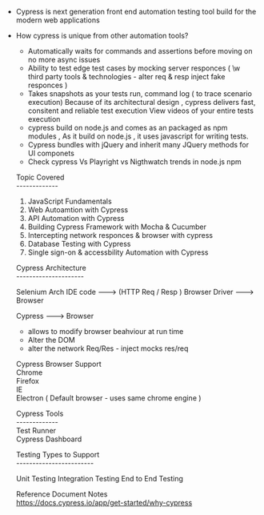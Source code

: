 - Cypress is next generation front end automation testing tool build for the modern web applications <br>
- How cypress is unique from other automation tools?<br>
    - Automatically waits for commands and assertions before moving on 
     no more async issues 
    - Ability to test edge test cases by mocking server responces ( \w third party tools & technologies - alter req & resp inject fake responces )
    - Takes snapshots as your tests run, command log ( to trace scenario execution)
    Because of its architectural design , cypress delivers fast, consitent and reliable test execution 
    View videos of your entire tests execution 
    - cypress build on node.js and comes as an packaged as npm modules , As it build on node.js , it uses javascript for writing tests. 
    - Cypress bundles with jQuery and inherit many JQuery methods for UI componets
    - Check cypress Vs Playright vs Nigthwatch trends in node.js npm  

    Topic Covered <br>
    -------------<br>

    1) JavaScript Fundamentals 
    2) Web Autoamtion with Cypress 
    3) API Automation with Cypress 
    4) Building Cypress Framework with Mocha & Cucumber
    5) Intercepting network responces & browser with cypress 
    6) Database Testing with Cypress 
    7) Single sign-on & accessbility Automation with Cypress 

    Cypress Architecture <br>
    ---------------------<br>

    Selenium Arch 
    IDE code ---> (HTTP Req / Resp )   Browser Driver ---> Browser 

    Cypress  ---> Browser 
    - allows to modify browser beahviour at run time 
    - Alter the DOM 
    - alter the network Req/Res - inject mocks res/req 

    Cypress Browser Support <br>
    Chrome <br>
    Firefox <br>
    IE<br>
    Electron ( Default browser - uses same chrome engine )<br>
    

    Cypress Tools <br>
    -------------<br>
    Test Runner <br>
    Cypress Dashboard <br>

    
    Testing Types to Support  <br>
    ------------------------ <br>


    Unit Testing 
    Integration Testing 
    End to End Testing 


    Reference Document Notes <br>
    https://docs.cypress.io/app/get-started/why-cypress



